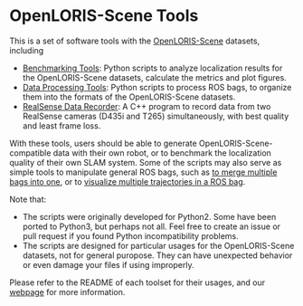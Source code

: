 # OpenLORIS-Scene Tools

This is a set of software tools with the [OpenLORIS-Scene](https://lifelong-robotic-vision.github.io/dataset/scene) datasets, including

- [Benchmarking Tools](https://github.com/lifelong-robotic-vision/openloris-scene-tools/tree/master/benchmark): Python scripts to analyze localization results for the OpenLORIS-Scene datasets, calculate the metrics and plot figures.
- [Data Processing Tools](https://github.com/lifelong-robotic-vision/openloris-scene-tools/tree/master/dataprocess): Python scripts to process ROS bags, to organize them into the formats of the OpenLORIS-Scene datasets.
- [RealSense Data Recorder](https://github.com/lifelong-robotic-vision/openloris-scene-tools/tree/master/recorder): A C++ program to record data from two RealSense cameras (D435i and T265) simultaneously, with best quality and least frame loss.

With these tools, users should be able to generate OpenLORIS-Scene-compatible data with their own robot, or to benchmark the localization quality of their own SLAM system. Some of the scripts may also serve as simple tools to manipulate general ROS bags, such as [to merge multiple bags into one](https://github.com/lifelong-robotic-vision/openloris-scene-tools/blob/master/dataprocess/merge_bags.py), or to [visualize multiple trajectories in a ROS bag](https://github.com/lifelong-robotic-vision/openloris-scene-tools/blob/master/dataprocess/plot_traj.py).

Note that:

- The scripts were originally developed for Python2. Some have been ported to Python3, but perhaps not all. Feel free to create an issue or pull request if you found Python incompatibility problems.
- The scripts are designed for particular usages for the OpenLORIS-Scene datasets, not for general puropose. They can have unexpected behavior or even damage your files if using improperly.

Please refer to the README of each toolset for their usages, and our [webpage](https://lifelong-robotic-vision.github.io/dataset/scene) for more information.

